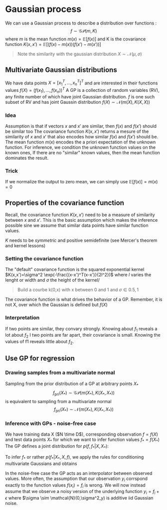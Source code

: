 # Gaussian process

We can use a Gaussian process to describe a distribution over functions : 
$$f \sim \mathcal{GP}(m,K)$$
where $m$ is the mean function $m(x) = \mathbb{E}[f(x)]$ and K is the covariance function $K(x,x')=\mathbb{E}[(f(x)-m(x))(f(x')-m(x'))]$

> Note the similarity with the gaussian distribution $X \sim \mathcal{N}(\mu, \sigma)$

## Multivariate Gaussian distributions
We have data points $X=[x_1^T, ...,x_n^T]^T$ and are interested in their functions values $f(X)=(f(x_1), ..., f(x_n))^T$
A GP is a collection of random variables (RV), any finite number of which have joint Gaussian distribution.
$f$ is one such subset of RV and has joint Gaussin distribution
$f(X) \sim \mathcal{N}(m(X), K(X,X))$
 
### Idea
Assumption is that if vectors $x$ and $x'$ are similar, then $f(x)$ and $f(x')$ should be similar too
The covariance function $K(x,x')$ returns a mesure of the similarity of $x$ and $x'$ that also encodes how similar $f(x)$ and $f(x')$ should be.
The mean function $m(x)$ encodes the a priori expectation of the unknown function.
For inference, we condition the unknown function values on the known ones, If there are no "similar" known values, then the mean function dominates the result.

### Trick
If we normalize the output to zero mean, we can simply use $\mathbb{E}[f(x)]=m(x)=0$

## Properties of the covariance function
Recall, the covariance function $K(x,x')$ need to be a measure of similarity between $x$ and $x'$. This is the basic assumption which makes the inference possible sine we assume that similar data points have similar function values.

$K$ needs to be *symmetric* and positive semidefinite (see Mercer's theorem and kernel lessons)

### Setting the covariance function
The "default" covariance function is the squared exponential kernel $K(x,x')=\sigma^2 \exp(-\frac{(x-x')^T(x-x')}{2l^2})$ where $l$ varies the lenght or width and $\sigma$ the height of the kernel/
> Build a courbe k(0,x) with x between 0 and 1 and $\sigma \in {0.5,1}$

The covariance function is what drives the behavior of a GP. Remember, it is not X, over which the Gaussian is defined but $f(X)$

### Interpretation
If two points are similar, they convary strongly. Knowing about $f_1$ reveals a lot about $f_2$
I two points are far apart, their covariance is small. Knowing the values of f1 reveals little about $f_2$.

## Use GP for regression
### Drawing samples from a multivariate normal
Sampling from the prior distribution of a GP at arbitrary points $X_*$
$$ f_{\text{pri}}(X_*) \sim \mathcal{GP}(m(X_*), K(X_*,X_*))$$ is equivalent to sampling from a multivariate normal $$ f_{\text{pri}}(X_*) \sim \mathcal{N}(m(X_*), K(X_*,X_*))$$

### Inference with GPs - noise-free case
We have training data X ($N \time D$), corresponding observation $f=f(X)$ and test data points $X_*$ for which we want to infer function values $f_*=f(X_*)$
The GP defines a joint distribution for $p(f, f_* | X, X_*)$:
![]()

To infer $f_*$ or rather $p(f_*|X_*,X, f)$, we apply the rules for conditioning multivariate Gaussians and obtains 
![]()

In the noise-free case the GP acts as an interpolator between observed values. More often, the assumption that our observation $y_i$ corrspond exactly to the function values $f(x_i) = f_i$ is wrong. We will now instead assume that we observe a noisy version of the underlying function $y_i = f_i+\epsilon$ where $\sigma \sim \mathcal{N}(0,\sigma^2_y) is additive iid Gaussian noise.


 